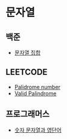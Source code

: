 # 문자열

## 백준

- [문자열 집합](boj_14425.md)

## LEETCODE

- [Palidrome number](leet_9.md)
- [Valid Palindrome](leet_125.md)

## 프로그래머스

- [숫자 문자열과 영단어](pg_81301.md)
